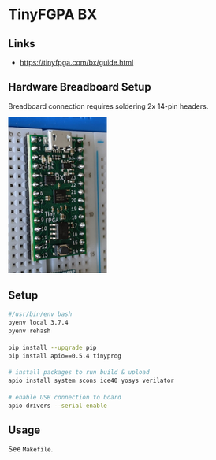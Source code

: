 # TinyFGPA BX

## Links
- https://tinyfpga.com/bx/guide.html

## Hardware Breadboard Setup

Breadboard connection requires soldering 2x 14-pin headers.

<img src=../gh-assets/tinyfpga_solder.jpeg width=200>

## Setup

```bash
#/usr/bin/env bash
pyenv local 3.7.4
pyenv rehash

pip install --upgrade pip
pip install apio==0.5.4 tinyprog

# install packages to run build & upload
apio install system scons ice40 yosys verilator

# enable USB connection to board
apio drivers --serial-enable
```

## Usage

See `Makefile`.
